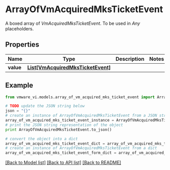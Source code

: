 # ArrayOfVmAcquiredMksTicketEvent

A boxed array of *VmAcquiredMksTicketEvent*. To be used in *Any* placeholders. 

## Properties
Name | Type | Description | Notes
------------ | ------------- | ------------- | -------------
**value** | [**List[VmAcquiredMksTicketEvent]**](VmAcquiredMksTicketEvent.md) |  | 

## Example

```python
from vmware_vi.models.array_of_vm_acquired_mks_ticket_event import ArrayOfVmAcquiredMksTicketEvent

# TODO update the JSON string below
json = "{}"
# create an instance of ArrayOfVmAcquiredMksTicketEvent from a JSON string
array_of_vm_acquired_mks_ticket_event_instance = ArrayOfVmAcquiredMksTicketEvent.from_json(json)
# print the JSON string representation of the object
print ArrayOfVmAcquiredMksTicketEvent.to_json()

# convert the object into a dict
array_of_vm_acquired_mks_ticket_event_dict = array_of_vm_acquired_mks_ticket_event_instance.to_dict()
# create an instance of ArrayOfVmAcquiredMksTicketEvent from a dict
array_of_vm_acquired_mks_ticket_event_form_dict = array_of_vm_acquired_mks_ticket_event.from_dict(array_of_vm_acquired_mks_ticket_event_dict)
```
[[Back to Model list]](../README.md#documentation-for-models) [[Back to API list]](../README.md#documentation-for-api-endpoints) [[Back to README]](../README.md)


